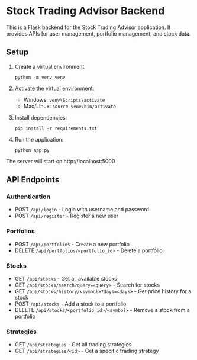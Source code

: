 
# Stock Trading Advisor Backend

This is a Flask backend for the Stock Trading Advisor application. It provides APIs for user management, portfolio management, and stock data.

## Setup

1. Create a virtual environment:
   ```
   python -m venv venv
   ```

2. Activate the virtual environment:
   - Windows: `venv\Scripts\activate`
   - Mac/Linux: `source venv/bin/activate`

3. Install dependencies:
   ```
   pip install -r requirements.txt
   ```

4. Run the application:
   ```
   python app.py
   ```

The server will start on http://localhost:5000

## API Endpoints

### Authentication
- POST `/api/login` - Login with username and password
- POST `/api/register` - Register a new user

### Portfolios
- POST `/api/portfolios` - Create a new portfolio
- DELETE `/api/portfolios/<portfolio_id>` - Delete a portfolio

### Stocks
- GET `/api/stocks` - Get all available stocks
- GET `/api/stocks/search?query=<query>` - Search for stocks
- GET `/api/stocks/history/<symbol>?days=<days>` - Get price history for a stock
- POST `/api/stocks` - Add a stock to a portfolio
- DELETE `/api/stocks/<portfolio_id>/<symbol>` - Remove a stock from a portfolio

### Strategies
- GET `/api/strategies` - Get all trading strategies
- GET `/api/strategies/<id>` - Get a specific trading strategy
